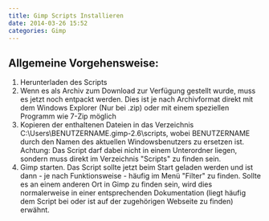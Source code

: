 ```yaml
---
title: Gimp Scripts Installieren
date: 2014-03-26 15:52
categories: Gimp
---
```


## Allgemeine Vorgehensweise:

1.  Herunterladen des Scripts
2.  Wenn es als Archiv zum Download zur Verfügung gestellt wurde, muss es jetzt noch entpackt werden. Dies ist je nach Archivformat direkt mit dem Windows Explorer (Nur bei .zip) oder mit einem speziellen Programm wie 7-Zip möglich
3.  Kopieren der enthaltenen Dateien in das Verzeichnis C:\Users\BENUTZERNAME\.gimp-2.6\scripts, wobei BENUTZERNAME durch den Namen des aktuellen Windowsbenutzers zu ersetzen ist. Achtung: Das Script darf dabei nicht in einem Unterordner liegen, sondern muss direkt im Verzeichnis "Scripts" zu finden sein.
4.  Gimp starten. Das Script sollte jetzt beim Start geladen werden und ist dann - je nach Funktionsweise - häufig im Menü "Filter" zu finden. Sollte es an einem anderen Ort in Gimp zu finden sein, wird dies normalerweise in einer entsprechenden Dokumentation (liegt häufig dem Script bei oder ist auf der zugehörigen Webseite zu finden) erwähnt.